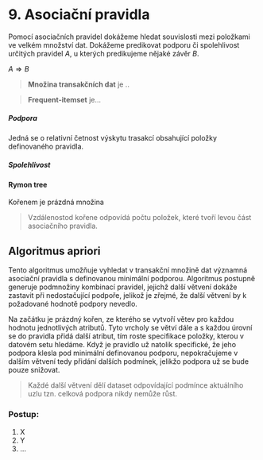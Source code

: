 # 9. Asociační pravidla

Pomocí asociačních pravidel dokážeme hledat souvislosti mezi položkami ve velkém množství dat. Dokážeme predikovat podporu či spolehlivost určitých pravidel $A$, u kterých predikujeme nějaké závěr $B$.

$A \Rightarrow B$

> **Množina transakčních dat** je ..

> **Frequent-itemset** je...

##### Podpora

Jedná se o relativní četnost výskytu trasakcí obsahující položky definovaného pravidla.


##### Spolehlivost

#### Rymon tree

Kořenem je prázdná množina

> Vzdálenostod kořene odpovídá počtu položek, které tvoří levou část asociačního pravidla.

## Algoritmus apriori 

Tento algoritmus umožňuje vyhledat v transakční množině dat významná asociační pravidla s definovanou minimální podporou. Algoritmus postupně generuje podmnožiny kombinací pravidel, jejichž další větvení dokáže zastavit při nedostačující podpoře, jelikož je zřejmé, že další větvení by k požadované hodnotě podpory nevedlo.

Na začátku je prázdný kořen, ze kterého se vytvoří větev pro každou hodnotu jednotlivých atributů. Tyto vrcholy se větví dále a s každou úrovní se do pravidla přidá další atribut, tím roste specifikace položky, kterou v datovém setu hledáme. Když je pravidlo už natolik specifické, že jeho podpora klesla pod minimální definovanou podporu, nepokračujeme v dalším větvení tedy přidání dalších podmínek, jelikžo podpora už se bude pouze snižovat.

> Každé další větvení dělí dataset odpovídající podmínce aktuálního uzlu tzn. celková podpora nikdy nemůže růst.

### Postup:
1. X
2. Y
3. ...



